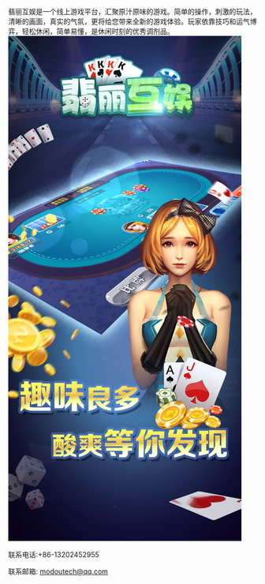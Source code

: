 翡丽互娱是一个线上游戏平台，汇聚原汁原味的游戏。简单的操作，刺激的玩法，清晰的画面，真实的气氛，更将给您带来全新的游戏体验。玩家依靠技巧和运气博弈，轻松休闲，简单易懂，是休闲时刻的优秀调剂品。
![](0x0ss.jpg)

联系电话:+86-13202452955

联系邮箱: modoutech@qq.com